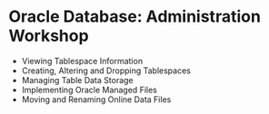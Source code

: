# Oracle Database: Administration Workshop

* Viewing Tablespace Information
* Creating, Altering and Dropping Tablespaces
* Managing Table Data Storage
* Implementing Oracle Managed Files
* Moving and Renaming Online Data Files